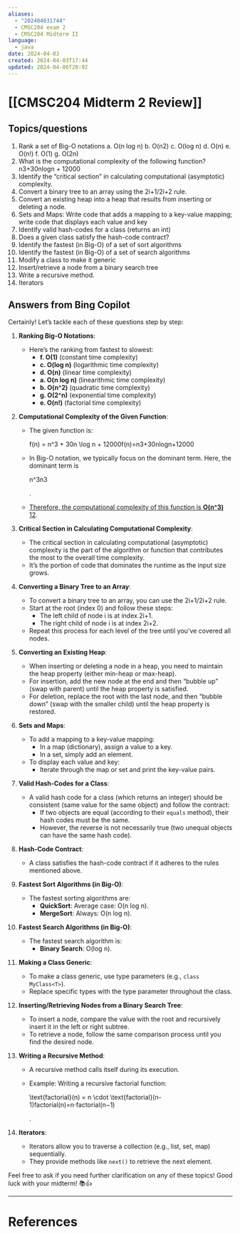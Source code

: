 ```yaml
---
aliases:
  - "202404031744"
  - CMSC204 exam 2
  - CMSC204 Midterm II
language:
  - java
date: 2024-04-03
created: 2024-04-03T17:44
updated: 2024-04-06T20:02
---
```

# [[CMSC204 Midterm 2 Review]]
## Topics/questions

1)	Rank a set of Big-O notations
a.	O(n log n)
b.	O(n2)
c.	O(log n)
d.	O(n) 
e.	O(n!) 
f.	O(1) 
g.	O(2n) 
2)	What is the computational complexity of the following function? n3+30nlogn + 12000
3)	Identify the “critical section” in calculating computational (asymptotic) complexity.
4)	Convert a binary tree to an array using the 2i+1/2i+2 rule.
5)	Convert an existing heap into a heap that results from inserting or deleting a node.
6)	Sets and Maps: Write code that adds a mapping to a key-value mapping; write code that displays each value and key
7)	Identify valid hash-codes for a class (returns an int)
8)	Does a given class satisfy the hash-code contract?
9)	Identify the fastest (in Big-O) of a set of sort algorithms
10) Identify the fastest (in Big-O) of a set of search algorithms
11) Modify a class to make it generic
12) Insert/retrieve a node from a binary search tree
13) Write a recursive method.
14) Iterators


## Answers from Bing Copilot
Certainly! Let’s tackle each of these questions step by step:

1. **Ranking Big-O Notations**:
    
    - Here’s the ranking from fastest to slowest:
        - **f. O(1)** (constant time complexity)
        - **c. O(log n)** (logarithmic time complexity)
        - **d. O(n)** (linear time complexity)
        - **a. O(n log n)** (linearithmic time complexity)
        - **b. O(n^2)** (quadratic time complexity)
        - **g. O(2^n)** (exponential time complexity)
        - **e. O(n!)** (factorial time complexity)
2. **Computational Complexity of the Given Function**:
    
    - The given function is:
        
        f(n) = n^3 + 30n \log n + 12000f(n)=n3+30nlogn+12000
        
    - In Big-O notation, we typically focus on the dominant term. Here, the dominant term is
        
        n^3n3
        
        .
    - [Therefore, the computational complexity of this function is **O(n^3)**](https://www.chegg.com/homework-help/questions-and-answers/computational-complexity-following-function-n3-30nlogn-12000-q41674721) [1](https://www.chegg.com/homework-help/questions-and-answers/computational-complexity-following-function-n3-30nlogn-12000-q41674721)[2](https://nick-nugat.github.io/coding-notes/Midterm-2-review).
3. **Critical Section in Calculating Computational Complexity**:
    
    - The critical section in calculating computational (asymptotic) complexity is the part of the algorithm or function that contributes the most to the overall time complexity.
    - It’s the portion of code that dominates the runtime as the input size grows.
4. **Converting a Binary Tree to an Array**:
    
    - To convert a binary tree to an array, you can use the 2i+1/2i+2 rule.
    - Start at the root (index 0) and follow these steps:
        - The left child of node i is at index 2i+1.
        - The right child of node i is at index 2i+2.
    - Repeat this process for each level of the tree until you’ve covered all nodes.
5. **Converting an Existing Heap**:
    
    - When inserting or deleting a node in a heap, you need to maintain the heap property (either min-heap or max-heap).
    - For insertion, add the new node at the end and then “bubble up” (swap with parent) until the heap property is satisfied.
    - For deletion, replace the root with the last node, and then “bubble down” (swap with the smaller child) until the heap property is restored.
6. **Sets and Maps**:
    
    - To add a mapping to a key-value mapping:
        - In a map (dictionary), assign a value to a key.
        - In a set, simply add an element.
    - To display each value and key:
        - Iterate through the map or set and print the key-value pairs.
7. **Valid Hash-Codes for a Class**:
    
    - A valid hash code for a class (which returns an integer) should be consistent (same value for the same object) and follow the contract:
        - If two objects are equal (according to their `equals` method), their hash codes must be the same.
        - However, the reverse is not necessarily true (two unequal objects can have the same hash code).
8. **Hash-Code Contract**:
    
    - A class satisfies the hash-code contract if it adheres to the rules mentioned above.
9. **Fastest Sort Algorithms (in Big-O)**:
    
    - The fastest sorting algorithms are:
        - **QuickSort**: Average case: O(n log n).
        - **MergeSort**: Always: O(n log n).
10. **Fastest Search Algorithms (in Big-O)**:
    
    - The fastest search algorithm is:
        - **Binary Search**: O(log n).
11. **Making a Class Generic**:
    
    - To make a class generic, use type parameters (e.g., `class MyClass<T>`).
    - Replace specific types with the type parameter throughout the class.
12. **Inserting/Retrieving Nodes from a Binary Search Tree**:
    
    - To insert a node, compare the value with the root and recursively insert it in the left or right subtree.
    - To retrieve a node, follow the same comparison process until you find the desired node.
13. **Writing a Recursive Method**:
    
    - A recursive method calls itself during its execution.
    - Example: Writing a recursive factorial function:
        
        \text{factorial}(n) = n \cdot \text{factorial}(n-1)factorial(n)=n⋅factorial(n−1)
        
        .
14. **Iterators**:
    
    - Iterators allow you to traverse a collection (e.g., list, set, map) sequentially.
    - They provide methods like `next()` to retrieve the next element.

Feel free to ask if you need further clarification on any of these topics! Good luck with your midterm! 📚👍



___


# References
